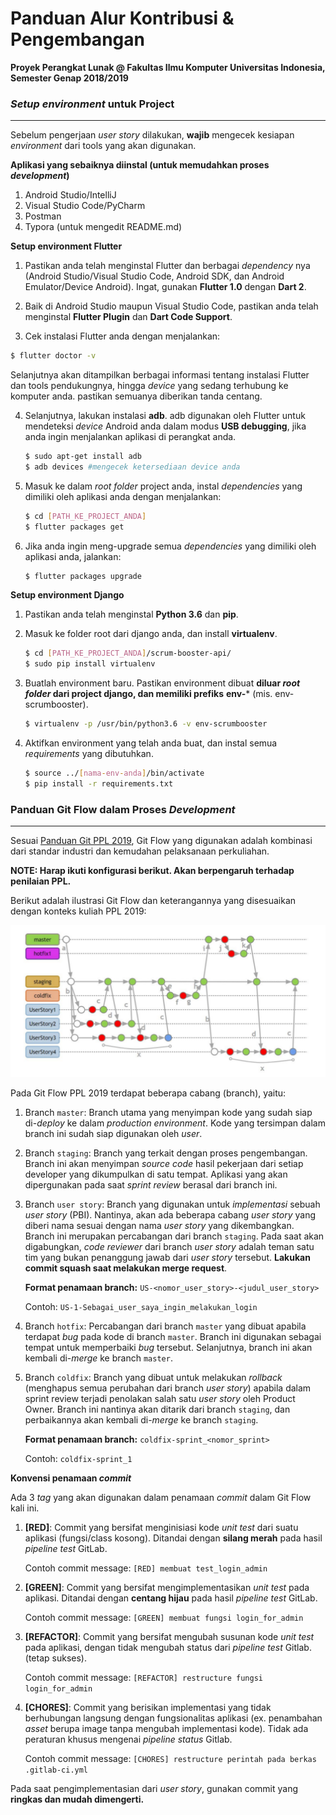# Panduan Alur Kontribusi & Pengembangan

**Proyek Perangkat Lunak @ Fakultas Ilmu Komputer Universitas Indonesia, Semester Genap 2018/2019**

### *Setup environment* untuk Project

------

Sebelum pengerjaan *user story* dilakukan, **wajib** mengecek kesiapan *environment* dari tools yang akan digunakan.

**Aplikasi yang sebaiknya diinstal (untuk memudahkan proses *development*)**

1. Android Studio/IntelliJ
2. Visual Studio Code/PyCharm
3. Postman
4. Typora (untuk mengedit README.md)

**Setup environment Flutter**

1. Pastikan anda telah menginstal Flutter dan berbagai *dependency* nya (Android Studio/Visual Studio Code, Android SDK, dan Android Emulator/Device Android). Ingat, gunakan **Flutter 1.0** dengan **Dart 2**.

2. Baik di Android Studio maupun Visual Studio Code, pastikan anda telah menginstal **Flutter Plugin** dan **Dart Code Support**.

3. Cek instalasi Flutter anda dengan menjalankan:
  ```bash
  $ flutter doctor -v
  ```

  Selanjutnya akan ditampilkan berbagai informasi tentang instalasi Flutter dan tools pendukungnya, hingga *device* yang sedang terhubung ke komputer anda. pastikan semuanya diberikan tanda centang.

4. Selanjutnya, lakukan instalasi **adb**. adb digunakan oleh Flutter untuk mendeteksi *device* Android anda dalam modus **USB debugging**, jika anda ingin menjalankan aplikasi di perangkat anda.

   ```bash
   $ sudo apt-get install adb
   $ adb devices #mengecek ketersediaan device anda
   ```

5. Masuk ke dalam *root folder* project anda, instal *dependencies* yang dimiliki oleh aplikasi anda dengan menjalankan:

   ```bash
   $ cd [PATH_KE_PROJECT_ANDA]
   $ flutter packages get
   ```

6. Jika anda ingin meng-upgrade semua *dependencies* yang dimiliki oleh aplikasi anda, jalankan:

   ```bash
   $ flutter packages upgrade
   ```

**Setup environment Django**

1. Pastikan anda telah menginstal **Python 3.6** dan **pip**.

2. Masuk ke folder root dari django anda, dan install **virtualenv**.

   ```bash
   $ cd [PATH_KE_PROJECT_ANDA]/scrum-booster-api/
   $ sudo pip install virtualenv
   ```

3. Buatlah environment baru. Pastikan environment dibuat **diluar *root folder* dari project django, dan memiliki prefiks** **env-*** (mis. env-scrumbooster).

   ```bash
   $ virtualenv -p /usr/bin/python3.6 -v env-scrumbooster
   ```

4. Aktifkan environment yang telah anda buat, dan instal semua *requirements* yang dibutuhkan.

   ```bash
   $ source ../[nama-env-anda]/bin/activate
   $ pip install -r requirements.txt
   ```

### Panduan Git Flow dalam Proses *Development*

------

Sesuai [Panduan Git PPL 2019](https://drive.google.com/drive/u/1/folders/1csqRIfpKdnkwByvJL5aeRdlvxFnKBzJb), Git Flow yang digunakan adalah kombinasi dari standar industri dan kemudahan pelaksanaan perkuliahan.

**NOTE: Harap ikuti konfigurasi berikut. Akan berpengaruh terhadap penilaian PPL.**

Berikut adalah ilustrasi Git Flow dan keterangannya yang disesuaikan dengan konteks kuliah PPL 2019:

![1549891669530](1549891669530.png)

Pada Git Flow PPL 2019 terdapat beberapa cabang (branch), yaitu:

1. Branch `master`: Branch utama yang menyimpan kode yang sudah siap di-*deploy* ke dalam *production environment*. Kode yang tersimpan dalam branch ini sudah siap digunakan oleh *user*.

2. Branch `staging`: Branch yang terkait dengan proses pengembangan. Branch ini akan menyimpan *source code* hasil pekerjaan dari setiap developer yang dikumpulkan di satu tempat. Aplikasi yang akan dipergunakan pada saat *sprint review* berasal dari branch ini.

3. Branch `user story`: Branch yang digunakan untuk *implementasi* sebuah *user story* (PBI). Nantinya, akan ada beberapa cabang *user story* yang diberi nama sesuai dengan nama *user story* yang dikembangkan. Branch ini merupakan percabangan dari branch `staging`.  Pada saat akan digabungkan, *code reviewer* dari branch *user story* adalah teman satu tim yang bukan penanggung jawab dari *user story* tersebut. **Lakukan commit squash saat melakukan merge request**.

   **Format penamaan branch:** `US-<nomor_user_story>-<judul_user_story>`

   Contoh: `US-1-Sebagai_user_saya_ingin_melakukan_login`

4. Branch `hotfix`: Percabangan dari branch `master` yang dibuat apabila terdapat *bug* pada kode di branch `master`. Branch ini digunakan sebagai tempat untuk memperbaiki *bug* tersebut. Selanjutnya, branch ini akan kembali di-*merge* ke branch `master`.

5. Branch `coldfix`: Branch yang dibuat untuk melakukan *rollback* (menghapus semua perubahan dari branch *user story*) apabila dalam sprint review terjadi penolakan salah satu *user story* oleh Product Owner. Branch ini nantinya akan ditarik dari branch `staging`, dan perbaikannya akan kembali di-*merge* ke branch `staging`.

   **Format penamaan branch:** `coldfix-sprint_<nomor_sprint>`

   Contoh: `coldfix-sprint_1`

**Konvensi penamaan *commit***

Ada 3 *tag* yang akan digunakan dalam penamaan *commit* dalam Git Flow kali ini.

1. **[RED]**: Commit yang bersifat menginisiasi kode *unit test* dari suatu aplikasi (fungsi/class kosong). Ditandai dengan **silang merah** pada hasil *pipeline test* GitLab.

   Contoh commit message: `[RED] membuat test_login_admin`

2. **[GREEN]**: Commit yang bersifat mengimplementasikan *unit test* pada aplikasi. Ditandai dengan **centang hijau** pada hasil *pipeline test* GitLab.

   Contoh commit message: `[GREEN] membuat fungsi login_for_admin`

3. **[REFACTOR]**: Commit yang bersifat mengubah susunan kode *unit test* pada aplikasi, dengan tidak mengubah status dari *pipeline test* Gitlab. (tetap sukses).

   Contoh commit message: `[REFACTOR] restructure fungsi login_for_admin`

4. **[CHORES]**: Commit yang berisikan implementasi yang tidak berhubungan langsung dengan fungsionalitas aplikasi (ex. penambahan *asset* berupa image tanpa mengubah implementasi kode). Tidak ada peraturan khusus mengenai *pipeline status* Gitlab.

   Contoh commit message: `[CHORES] restructure perintah pada berkas .gitlab-ci.yml`

Pada saat pengimplementasian dari *user story*, gunakan commit yang **ringkas dan mudah dimengerti.**

